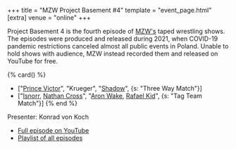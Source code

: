 +++
title = "MZW Project Basement #4"
template = "event_page.html"
[extra]
venue = "online"
+++

Project Basement 4 is the fourth episode of [MZW's](@/o/mzw.md) taped wrestling shows. The episodes were produced and released during 2021, when COVID-19 pandemic restrictions canceled almost all public events in Poland. Unable to hold shows with audience, MZW instead recorded them and released on YouTube for free.

{% card() %}
- ["[Prince Victor](@/w/vic-golden.md)", "Krueger", "[Shadow](@/w/shadow.md)", {s: "Three
      Way Match"}]
- ["[Isnorr](@/w/isnorr.md), [Nathan Cross](@/w/gabriel-queen.md)", "[Aron Wake](@/w/aron-wake.md),
    [Rafael Kid](@/w/rafael-kid.md)", {s: "Tag Team Match"}]
{% end %}

Presenter: Konrad von Koch

* [Full episode on YouTube](https://youtu.be/5IBmj08K8SE)
* [Playlist of all episodes](https://www.youtube.com/playlist?list=PL9jkhNR2Sx8gOYpibA7twIBHV7w3iyLB2)
